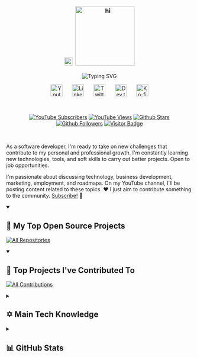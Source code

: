 <h3 align="center">
  <a href="https://github.com/mikeleguizamon"><img src="https://emojis.slackmojis.com/emojis/images/1531849430/4246/blob-sunglasses.gif?1531849430" width="22px" alt="hi"/></a>&nbsp;
  <a href="https://github.com/mikeleguizamon"><img src="https://svgshare.com/i/151Z.svg" width="160px" alt="hi"/></a>
</h3>

<!-- Typing SVG by DenverCoder1 - https://github.com/DenverCoder1/readme-typing-svg -->
<p align="center">
  <img src="https://readme-typing-svg.demolab.com?font=Fira+Code&size=22&pause=1000&color=C792EA&center=true&vCenter=true&random=false&width=440&height=45&lines=Software+Developer;Tech+Enthusiast;Business-minded+developer;Always+learning+new+things" alt="Typing SVG" />
</p>

<!-- Social icons section-->
<section align="center">

[<img src="https://i.postimg.cc/fbvkrWGp/youtube.png" width="32px" alt="Youtube"/>](https://www.youtube.com/@mikeleguizamon "Youtube")&emsp;&#8287;&#8287;
[<img src="https://i.postimg.cc/GtjWbFGn/linkedin.png" width="32px" alt="LinkedIn"/>](https://www.linkedin.com/in/mike-leguizamon "Connect with me on LinkedIn")&emsp;&#8287;&#8287;
[<img src="https://i.postimg.cc/wTjQRPSw/twitterx.png" width="32px" alt="Twitter"/>](https://twitter.com/mikerleguizamon "Follow me on Twitter")&emsp;&#8287;&#8287;
[<img src="https://i.postimg.cc/90pQsqfr/devto.png" width="32px" alt="Dev.to"/>](https://dev.to/mikeleguizamon "Dev.to")&emsp;&#8287;&#8287;
[<img src="https://i.postimg.cc/fLyZ2g9S/ko-fi.png" width="32px" alt="Ko-fi"/>](https://ko-fi.com/mikeleguizamon "Buy me a coffee")

</section>
<br/>

<!-- Custom icons badges by DenverCoder1 - https://github.com/DenverCoder1/custom-icon-badges -->
<section align="center"> 

[![YouTube Subscribers](https://custom-icon-badges.demolab.com/youtube/channel/subscribers/UCXSzPUecQouEmd7MVLIwhSg?color=%23E05D44&label=SUBSCRIBE&logo=video&logoColor=white&style=for-the-badge&labelColor=CE4630)](https://www.youtube.com/@mikeleguizamon?sub_confirmation=1 "Subscribe to my YouTube channel")
[![YouTube Views](https://custom-icon-badges.demolab.com/youtube/channel/views/UCXSzPUecQouEmd7MVLIwhSg?color=%23E1AD0E&logo=video&logoColor=white&style=for-the-badge&labelColor=C79600)](https://www.youtube.com/@MikeLeguizamon "YouTube views")
[![Github Stars](https://custom-icon-badges.demolab.com/github/stars/MikeLeguizamon?color=55960c&style=for-the-badge&labelColor=488207&logo=star)](https://github.com/mikeleguizamon?tab=repositories&sort=stargazers "Total stars on GitHub")
[![Github Followers](https://custom-icon-badges.demolab.com/github/followers/MikeLeguizamon?color=236ad3&labelColor=1155ba&style=for-the-badge&logo=person-add&label=Follow&logoColor=white)](https://github.com/mikeleguizamon?tab=followers "Follow me on Github")
[![Visitor Badge](https://custom-icon-badges.demolab.com/endpoint?url=https%3A%2F%2Fhits.dwyl.com%2Fmikeleguizamon%2Fmikeleguizamon.json&style=for-the-badge&logo=eye&logoColor=white&label=VISITORS&labelColor=640464&color=7C007C)](https://github.com/mikeleguizamon "GitHub profile views")

</section>
<br/>

<!-- About me section -->
As a software developer, I'm ready to take on new challenges that contribute to my personal and professional growth. I'm constantly learning new technologies, tools, and soft skills to carry out better projects. Open to job opportunities.

I'm passionate about discussing technology, business development, marketing, employment, and roadmaps. On my YouTube channel, I'll be posting content related to these topics. ❤️ I just aim to contribute something to the community. [Subscribe!] 🔔

[subscribe!]: https://youtube.com/@mikeleguizamon?sub_confirmation=1

<!-- Repo info cards section -->
<!-- Github readme stats by Anurag Hazra - https://github.com/anuraghazra/github-readme-stats -->
<details open> 
  <summary><h2>📘 My Top Open Source Projects</h2></summary>

[![All Repositories](https://custom-icon-badges.demolab.com/badge/-Click%20Here%20For%20All%20My%20Repos-011627?style=for-the-badge&logoColor=white&logo=repo)](https://github.com/mikeleguizamon?tab=repositories&sort=stargazers "All Repositories")

</details>

<!-- Github readme stats by Anurag Hazra - https://github.com/anuraghazra/github-readme-stats -->
<details open> 
  <summary><h2>📕 Top Projects I've Contributed To</h2></summary>

[![All Contributions](https://custom-icon-badges.demolab.com/badge/-Click%20Here%20For%20All%20My%20Forks-011627?style=for-the-badge&logoColor=white&logo=fork)](https://github.com/MikeLeguizamon/My-Contributions/blob/main/README.md "All Contributions")

</details>

<!-- Knowledge section -->
<!-- Icon section are from https://github.com/badges/shields -->
<details> 
  <summary><h2>✡️ Main Tech Knowledge</h2></summary>

### 👨‍💻 Programming and Markup Languages

[![JavaScript](https://img.shields.io/badge/JavaScript-f7df1e.svg?logo=javascript&logoColor=black)](https://github.com/search?q=user%3AMikeLeguizamon+language%3Ajavascript "JavaScript")&nbsp;
[![HTML](https://custom-icon-badges.demolab.com/badge/HTML-f16529.svg?logo=html-original)]()&nbsp;
[![CSS](https://custom-icon-badges.demolab.com/badge/CSS-2965f1.svg?logo=css-original)](#)&nbsp;
[![Nodejs](https://img.shields.io/badge/Node.js-026e00.svg?logo=Node.js&logoColor=white)](#)&nbsp;
[![PHP](https://img.shields.io/badge/PHP-4f5b93.svg?logo=PHP&logoColor=white)](#)&nbsp;
[![Markdown](https://img.shields.io/badge/Markdown-black.svg?logo=markdown&logoColor=white)](#)&nbsp;
[![Python](https://custom-icon-badges.demolab.com/badge/Python-1e415e.svg?logo=python-original)](#)&nbsp;
[![SQL](https://custom-icon-badges.demolab.com/badge/SQL-005ba1.svg?logo=database&logoColor=white)](#)&nbsp;
[![Bash](https://img.shields.io/badge/Bash-282c34.svg?logo=gnu-bash&logoColor=white)](#)&nbsp;

### 💻 Software and Tools

![Discord](https://img.shields.io/badge/-Discord-5865F2.svg?logo=discord&logoColor=white)&nbsp;
![Git](https://img.shields.io/badge/Git-efefe7.svg?logo=git&logoColor=f34f29)&nbsp;
![GitHub Desktop](https://img.shields.io/badge/GitHub%20Desktop-733fc5.svg?logo=github&logoColor=white)&nbsp;
![Dev.to](https://img.shields.io/badge/Dev.to-0A0A0A.svg?logo=devdotto&logoColor=white)&nbsp;
![Google Sheets](https://img.shields.io/badge/Sheets-34A853.svg?logo=google%20sheets&logoColor=white)&nbsp;
![OBS Studio](https://img.shields.io/badge/-OBS-302E31?logo=obs-studio&logoColor=white)&nbsp;
![Stack Overflow](https://custom-icon-badges.demolab.com/badge/Stack%20Overflow-0e0f10.svg?logo=stackoverflow-original)&nbsp;
![VSCode](https://custom-icon-badges.demolab.com/badge/Visual%20Studio%20Code-004984.svg?logo=vscode-original)&nbsp;

</details>

<!-- GitHub stats section -->
<!-- GitHub Readme Streak Stats - https://github.com/DenverCoder1/github-readme-streak-stats -->
<!-- https://github.com/anuraghazra/github-readme-stats -->
<details> 
  <summary><h2>📊 GitHub Stats</h2></summary>

### 🔥 Streak Stats

![Mike's Streak Stats](https://github-readme-streak-stats.herokuapp.com/?user=mikeleguizamon&layout=compact&hide_border=true&sideNums=F8D866&currStreakLabel=F8D866&sideLabels=C792EA&background=011627&&dates=EBEBEB&currStreakNum=94E2D5&theme=nightowl "Mike's Streak Stats")

### 💻 GitHub Profile Stats

[<img src="https://github-readme-stats.vercel.app/api?username=mikeleguizamon&show_icons=true&count_private=true&&hide_border=true&bg_color=011627&title_color=c792ea&icon_color=f9d862&theme=omni" height="192px" style="padding-right:7px;"/>](https://github.com/anuraghazra/github-readme-stats "Mike's Github Stats")
[<img src="https://github-readme-stats.vercel.app/api/top-langs/?username=mikeleguizamon&layout=compact&langs_count=8&hide_border=true&bg_color=011627&title_color=c792ea&theme=omni" height="192px"/>](https://github.com/anuraghazra/github-readme-stats "Mike's Top Languages")

**Note:** Top languages is only a metric of the languages my public code consists of and doesn't reflect experience or skill level.

<!-- https://github.com/ashutosh00710/github-readme-activity-graph -->
![Mike's Activity Graph](https://github-readme-activity-graph.vercel.app/graph?username=mikeleguizamon&bg_color=011627&color=f9d862&line=bc6bff&point=f9fafa&area=true&hide_border=true "Mike's Activity Graph")

</details>
